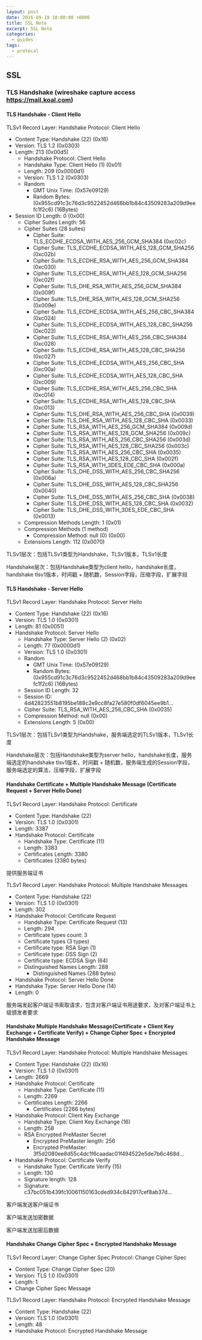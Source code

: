 ```yaml
---
layout: post
date: 2016-09-19 10:00:00 +0800
title: SSL Note
excerpt: SSL Note
categories:
  - guides
tags:
  - protocal
---
```


## SSL

### TLS Handshake (wireshake capture access https://mail.koal.com)

#### TLS Handshake - Client Hello

TLSv1 Record Layer: Handshake Protocol: Client Hello

- Content Type: Handshake (22) (0x16)
- Version: TLS 1.2 (0x0303)
- Length: 213 (0x00d5)
  - Handshake Protocol: Client Hello
  - Handshake Type: Client Hello (1) (0x01)
  - Length: 209 (0x0000d1)
  - Version: TLS 1.2 (0x0303)
  - Random
    - GMT Unix Time: (0x57e09129)
    - Random Bytes: (0x955cd91c3c76d3c9522452d468bb1b84c43509283a209d9eefc1f2c6) (16Bytes)
- Session ID Length: 0 (0x00)
  - Cipher Suites Length: 56
  - Cipher Suites (28 suites)
    - Cipher Suite: TLS_ECDHE_ECDSA_WITH_AES_256_GCM_SHA384 (0xc02c)
    - Cipher Suite: TLS_ECDHE_ECDSA_WITH_AES_128_GCM_SHA256 (0xc02b)
    - Cipher Suite: TLS_ECDHE_RSA_WITH_AES_256_GCM_SHA384 (0xc030)
    - Cipher Suite: TLS_ECDHE_RSA_WITH_AES_128_GCM_SHA256 (0xc02f)
    - Cipher Suite: TLS_DHE_RSA_WITH_AES_256_GCM_SHA384 (0x009f)
    - Cipher Suite: TLS_DHE_RSA_WITH_AES_128_GCM_SHA256 (0x009e)
    - Cipher Suite: TLS_ECDHE_ECDSA_WITH_AES_256_CBC_SHA384 (0xc024)
    - Cipher Suite: TLS_ECDHE_ECDSA_WITH_AES_128_CBC_SHA256 (0xc023)
    - Cipher Suite: TLS_ECDHE_RSA_WITH_AES_256_CBC_SHA384 (0xc028)
    - Cipher Suite: TLS_ECDHE_RSA_WITH_AES_128_CBC_SHA256 (0xc027)
    - Cipher Suite: TLS_ECDHE_ECDSA_WITH_AES_256_CBC_SHA (0xc00a)
    - Cipher Suite: TLS_ECDHE_ECDSA_WITH_AES_128_CBC_SHA (0xc009)
    - Cipher Suite: TLS_ECDHE_RSA_WITH_AES_256_CBC_SHA (0xc014)
    - Cipher Suite: TLS_ECDHE_RSA_WITH_AES_128_CBC_SHA (0xc013)
    - Cipher Suite: TLS_DHE_RSA_WITH_AES_256_CBC_SHA (0x0039)
    - Cipher Suite: TLS_DHE_RSA_WITH_AES_128_CBC_SHA (0x0033)
    - Cipher Suite: TLS_RSA_WITH_AES_256_GCM_SHA384 (0x009d)
    - Cipher Suite: TLS_RSA_WITH_AES_128_GCM_SHA256 (0x009c)
    - Cipher Suite: TLS_RSA_WITH_AES_256_CBC_SHA256 (0x003d)
    - Cipher Suite: TLS_RSA_WITH_AES_128_CBC_SHA256 (0x003c)
    - Cipher Suite: TLS_RSA_WITH_AES_256_CBC_SHA (0x0035)
    - Cipher Suite: TLS_RSA_WITH_AES_128_CBC_SHA (0x002f)
    - Cipher Suite: TLS_RSA_WITH_3DES_EDE_CBC_SHA (0x000a)
    - Cipher Suite: TLS_DHE_DSS_WITH_AES_256_CBC_SHA256 (0x006a)
    - Cipher Suite: TLS_DHE_DSS_WITH_AES_128_CBC_SHA256 (0x0040)
    - Cipher Suite: TLS_DHE_DSS_WITH_AES_256_CBC_SHA (0x0038)
    - Cipher Suite: TLS_DHE_DSS_WITH_AES_128_CBC_SHA (0x0032)
    - Cipher Suite: TLS_DHE_DSS_WITH_3DES_EDE_CBC_SHA (0x0013)
  - Compression Methods Length: 1 (0x01)
  - Compression Methods (1 method)
    - Compression Method: null (0) (0x00)
  - Extensions Length: 112 (0x0070)

<div class="alert alert-info" role="alert">
  <p>TLSv1层次：包括TLSv1类型为Handshake，TLSv1版本，TLSv1长度</p>
  <p>Handshake层次：包括Handshake类型为client hello，handshake长度，handshake tlsv1版本，时间戳 + 随机数，Session字段，压缩字段，扩展字段</p>
</div>

#### TLS Handshake - Server Hello

TLSv1 Record Layer: Handshake Protocol: Server Hello

- Content Type: Handshake (22) (0x16)
- Version: TLS 1.0 (0x0301)
- Length: 81 (0x0051)
- Handshake Protocol: Server Hello
  - Handshake Type: Server Hello (2) (0x02)
  - Length: 77 (0x0000d1)
  - Version: TLS 1.0 (0x0301)
  - Random
    - GMT Unix Time: (0x57e09129)
    - Random Bytes: (0x955cd91c3c76d3c9522452d468bb1b84c43509283a209d9eefc1f2c6) (16Bytes)
  - Session ID Length: 32
  - Session ID: 4d42823551b8195be188c2e9cc8fa27e580f0df6045ee9b1...
  - Cipher Suite: TLS_RSA_WITH_AES_256_CBC_SHA (0x0035)
  - Compression Method: null (0x00)
  - Extensions Length: 5 (0x00)

<div class="alert alert-info" role="alert">
  <p>TLSv1层次：包括TLSv1类型为Handshake，服务端选定的TLSv1版本，TLSv1长度</p>
  <p>Handshake层次：包括Handshake类型为server hello，handshake长度，服务端选定的handshake tlsv1版本，时间戳 + 随机数，服务端生成的Session字段，服务端选定的算法，压缩字段，扩展字段</p>
</div>

#### Handshake Certificate + Multiple Handshake Message (Certificate Request + Server Hello Done)

TLSv1 Record Layer: Handshake Protocol: Certificate

- Content Type: Handshake (22)
- Version: TLS 1.0 (0x0301)
- Length: 3387
- Handshake Protocol: Certificate
  - Handshake Type: Certificate (11)
  - Length: 3383
  - Certificates Length: 3380
  - Certificates (3380 bytes)

<div class="alert alert-info" role="alert">
  <p>提供服务端证书</p>
</div>

TLSv1 Record Layer: Handshake Protocol: Multiple Handshake Messages

- Content Type: Handshake (22)
- Version: TLS 1.0 (0x0301)
- Length: 302
- Handshake Protocol: Certificate Request
  - Handshake Type: Certificate Request (13)
  - Length: 294
  - Certificate types count: 3
  - Certificate types (3 types)
  - Certificate type: RSA Sign (1)
  - Certificate type: DSS Sign (2)
  - Certificate type: ECDSA Sign (64)
  - Distinguished Names Length: 288
    - Distinguished Names (288 bytes)
- Handshake Protocol: Server Hello Done
- Handshake Type: Server Hello Done (14)
- Length: 0

<div class="alert alert-info" role="alert">
  <p>服务端发起客户端证书索取请求，包含对客户端证书用途要求，及对客户端证书上级颁发者要求</p>
</div>

#### Handshake Multiple Handshake Message(Certificate + Client Key Exchange + Certificate Verify) + Change Cipher Spec + Encrypted Handshake Message

TLSv1 Record Layer: Handshake Protocol: Multiple Handshake Messages

- Content Type: Handshake (22) (0x16)
- Version: TLS 1.0 (0x0301)
- Length: 2669
- Handshake Protocol: Certificate
  - Handshake Type: Certificate (11)
  - Length: 2269
  - Certificates Length: 2266
    - Certificates (2266 bytes)
- Handshake Protocol: Client Key Exchange
  - Handshake Type: Client Key Exchange (16)
  - Length: 258
  - RSA Encrypted PreMaster Secret
    - Encrypted PreMaster length: 256
    - Encrypted PreMaster: 3f5d2080ee8d55c4dc1f6caadac01f494522e5de7b6c468d...
- Handshake Protocol: Certificate Verify
  - Handshake Type: Certificate Verify (15)
  - Length: 130
  - Signature length: 128
  - Signature: c37bc051b439fc10061150163cded934c842917cef8ab37d...

<div class="alert alert-info" role="alert">
 <p>客户端发送客户端证书</p>
 <p>客户端发送加密数据</p>
 <p>客户端发送加密后数据</p>
</div>

#### Handshake Change Cipher Spec + Encrypted Handshake Message

TLSv1 Record Layer: Change Cipher Spec Protocol: Change Cipher Spec

- Content Type: Change Cipher Spec (20)
- Version: TLS 1.0 (0x0301)
- Length: 1
- Change Cipher Spec Message

TLSv1 Record Layer: Handshake Protocol: Encrypted Handshake Message

- Content Type: Handshake (22)
- Version: TLS 1.0 (0x0301)
- Length: 48
- Handshake Protocol: Encrypted Handshake Message
